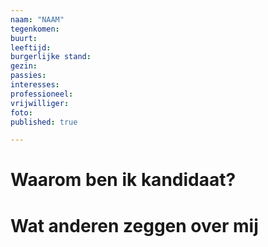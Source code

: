```yaml
---
naam: "NAAM"
tegenkomen:
buurt:
leeftijd:
burgerlijke stand:
gezin:
passies:
interesses:
professioneel:
vrijwilliger:
foto:
published: true

---
```

# Waarom ben ik kandidaat?


# Wat anderen zeggen over mij


